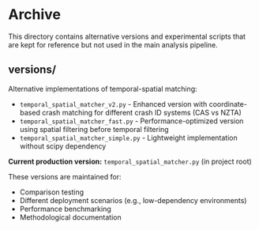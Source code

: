 # Archive

This directory contains alternative versions and experimental scripts that are kept for reference but not used in the main analysis pipeline.

## versions/

Alternative implementations of temporal-spatial matching:

- `temporal_spatial_matcher_v2.py` - Enhanced version with coordinate-based crash matching for different crash ID systems (CAS vs NZTA)
- `temporal_spatial_matcher_fast.py` - Performance-optimized version using spatial filtering before temporal filtering
- `temporal_spatial_matcher_simple.py` - Lightweight implementation without scipy dependency

**Current production version:** `temporal_spatial_matcher.py` (in project root)

These versions are maintained for:
- Comparison testing
- Different deployment scenarios (e.g., low-dependency environments)
- Performance benchmarking
- Methodological documentation

